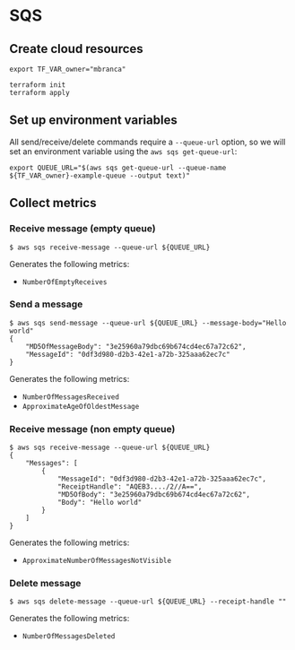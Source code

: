 # SQS

## Create cloud resources

```shell
export TF_VAR_owner="mbranca"

terraform init 
terraform apply
```

## Set up environment variables

All send/receive/delete commands require a `--queue-url` option, so we will set an environment variable using the `aws sqs get-queue-url`:

```shell
export QUEUE_URL="$(aws sqs get-queue-url --queue-name ${TF_VAR_owner}-example-queue --output text)"
```

## Collect metrics 

### Receive message (empty queue)

```shell
$ aws sqs receive-message --queue-url ${QUEUE_URL}
```

Generates the following metrics:

- `NumberOfEmptyReceives`


### Send a message

```shell
$ aws sqs send-message --queue-url ${QUEUE_URL} --message-body="Hello world"
{
    "MD5OfMessageBody": "3e25960a79dbc69b674cd4ec67a72c62",
    "MessageId": "0df3d980-d2b3-42e1-a72b-325aaa62ec7c"
}
```

Generates the following metrics:

- `NumberOfMessagesReceived`
- `ApproximateAgeOfOldestMessage`


### Receive message (non empty queue)

```shell
$ aws sqs receive-message --queue-url ${QUEUE_URL}
{
    "Messages": [
        {
            "MessageId": "0df3d980-d2b3-42e1-a72b-325aaa62ec7c",
            "ReceiptHandle": "AQEB3..../2//A==",
            "MD5OfBody": "3e25960a79dbc69b674cd4ec67a72c62",
            "Body": "Hello world"
        }
    ]
}
```

Generates the following metrics:

- `ApproximateNumberOfMessagesNotVisible`


### Delete message

```shell
$ aws sqs delete-message --queue-url ${QUEUE_URL} --receipt-handle ""
```

Generates the following metrics:

- `NumberOfMessagesDeleted`
